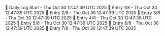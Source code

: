 📅 Daily Log Start - Thu Oct 30 12:47:39 UTC 2025
📌 Entry 1/8 - Thu Oct 30 12:47:39 UTC 2025
📌 Entry 2/8 - Thu Oct 30 12:47:39 UTC 2025
📌 Entry 3/8 - Thu Oct 30 12:47:39 UTC 2025
📌 Entry 4/8 - Thu Oct 30 12:47:39 UTC 2025
📌 Entry 5/8 - Thu Oct 30 12:47:39 UTC 2025
📌 Entry 6/8 - Thu Oct 30 12:47:39 UTC 2025
📌 Entry 7/8 - Thu Oct 30 12:47:39 UTC 2025
